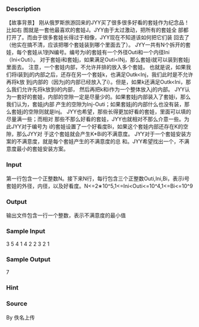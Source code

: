
### Description
【故事背景】
刚从俄罗斯旅游回来的JYY买了很多很多好看的套娃作为纪念品！比如右
图就是一套他最喜欢的套娃J。JYY由于太过激动，把所有的套娃全
部都打开了。而由于很多套娃长得过于相像，JYY现在不知道该如何把它们装
回去了（他实在搞不清，应该把哪个套娃装到哪个里面去了）。
JYY一共有N个拆开的套娃，每个套娃从1到N编号。编号为i的套娃有一个外径Outi和一个内径Ini（Ini<Outi）。
对于套娃i和套娃j，如果满足Outi<INj，那么套娃i就可以装到套娃j里面去。
注意，一个套娃内部，不允许并排的放入多个套娃。
也就是说，如果我们将i装到j的内部之后，还存在另一个套娃k，也满足Outk<Inj，我们此时是不允许再将k放
到j内部的（因为j的内部已经放入了i）。但是，如果k还满足Outk<Ini，那么我们允许先将k放到i的内部，
然后再把k和i作为一个整体放入j的内部。
JYY认为一套好的套娃，内部的空隙一定是尽量少的。如果套娃j内部装入了套娃i，那么我们认为，套娃j内部
产生的空隙为Inj-Outi；如果套娃j的内部什么也没有装，那么套娃j的空隙则就是Inj。
JYY也希望，那些长得更加好看的套娃，里面可以填的尽量满一些；而相对
那些不那么好看的套娃，JYY也就相对不那么介意一些。为此JYY对于编号为
i的套娃设置了一个好看度Bi，如果这个套娃内部还存在K的空隙，那么JYY对
于这个套娃就会产生K*Bi的不满意度。
JYY对于一个套娃安装方案的不满意度，就是每个套娃产生的不满意度的总
和。JYY希望找出一个，不满意度最小的套娃安装方案。
### Input
第一行包含一个正整数N。接下来N行，每行包含三个正整数Outi,Ini,Bi，表示i号套娃的外径，内径，以及好看度。N<=2∗10^5,1<=Ini<Outi<=10^4,1<=Bi<=10^9
### Output
输出文件包含一行一个整数，表示不满意度的最小值
### Sample Input
3
5 4 1
4 2 2
3 2 1
### Sample Output
7
### Hint

### Source
By 佚名上传